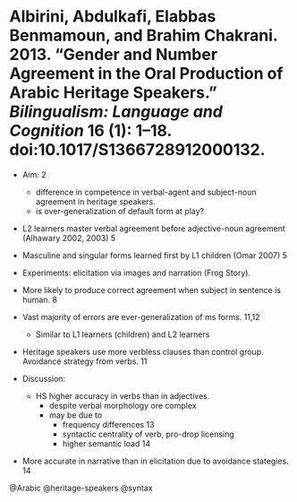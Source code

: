 # Albirini, Abdulkafi, Elabbas Benmamoun, and Brahim Chakrani. 2013. “Gender and Number Agreement in the Oral Production of Arabic Heritage Speakers.” *Bilingualism: Language and Cognition* 16 (1): 1–18. doi:10.1017/S1366728912000132.
 
- Aim: 2
  - difference in competence in verbal-agent and subject-noun agreement in heritage speakers.
  - is over-generalization of default form at play?

- L2 learners master verbal agreement before adjective-noun agreement (Alhawary 2002, 2003) 5

- Masculine and singular forms learned first by L1 children (Omar 2007) 5

- Experiments: elicitation via images and narration (Frog Story).

- More likely to produce correct agreement when subject in sentence is human. 8

- Vast majority of errors are ever-generalization of ms forms. 11,12
  - Similar to L1 learners (children) and L2 learners

- Heritage speakers use more verbless clauses than control group. Avoidance strategy from verbs. 11

- Discussion:
  - HS higher accuracy in verbs than in adjectives.
    - despite verbal morphology ore complex
    - may be due to
      - frequency differences 13
      - syntactic centrality of verb, pro-drop licensing
      - higher semantic load 14 

- More accurate in narrative than in elicitation due to avoidance stategies. 14

@Arabic
@heritage-speakers
@syntax
